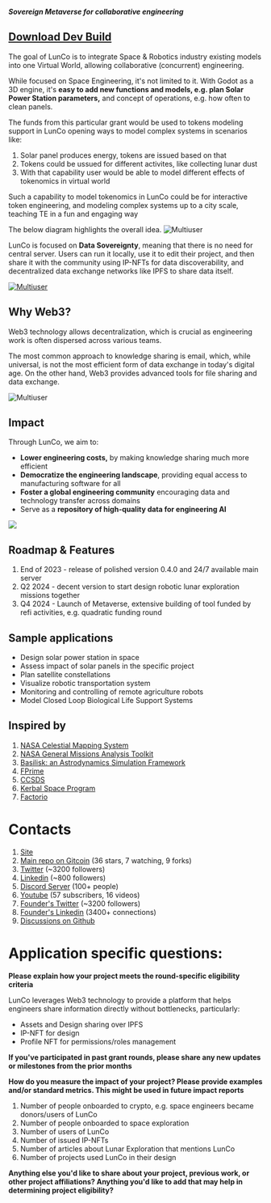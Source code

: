_**Sovereign Metaverse for collaborative engineering**_

## [Download Dev Build](https://github.com/LunCoSim/lunco-sim/releases/tag/v0.4.0-dev1)

The goal of LunCo is to integrate Space & Robotics industry existing models into one Virtual World, allowing collaborative (concurrent) engineering.

While focused on Space Engineering, it's not limited to it. With Godot as a 3D engine, it's **easy to add new functions and models, e.g. plan Solar Power Station parameters,** and concept of operations, e.g. how often to clean panels.


The funds from this particular grant would be used to tokens modeling support in LunCo opening ways to model complex systems in scenarios like:
1. Solar panel produces energy, tokens are issued based on that
2. Tokens could be ussued for different activites, like collecting lunar dust
3. With that capability user would be able to model different effects of tokenomics in virtual world

Such a capability to model tokenomics in LunCo could be for interactive token engineering, and modeling complex systems up to a city scale, teaching TE in a fun and engaging way


The below diagram highlights the overall idea.
![Multiuser](https://bafybeic5mnsajdsyrszy7ddnoy5uvxhz76usukcnatp5g5exqapqagzcc4.ipfs.w3s.link/Combining%20simulations.png)

LunCo is focused on **Data Sovereignty**, meaning that there is no need for central server. Users can run it locally, use it to edit their project, and then share it with the community using IP-NFTs for data discoverability, and decentralized data exchange networks like IPFS to share data itself.

[![Multiuser](https://bafybeibdidgnutcuhqodxkvnh3qpecugyu6a7p6rvk7w36jwe5m4mtotty.ipfs.w3s.link/Federated.png)](https://twitter.com/LunCoSim/status/1679031437780201472)

## Why Web3?

Web3 technology allows decentralization, which is crucial as engineering work is often dispersed across various teams. 

The most common approach to knowledge sharing is email, which, while universal, is not the most efficient form of data exchange in today's digital age. On the other hand, Web3 provides advanced tools for file sharing and data exchange.

![Multiuser](https://bafybeifuursjotnrriuy7sh2r7gf4k7mc4ob47nkmjnqj5h3m336a7moum.ipfs.w3s.link/Screenshot_20231105_151305.jpg)


## Impact

Through LunCo, we aim to:

- **Lower engineering costs,** by making knowledge sharing much more efficient
- **Democratize the engineering landscape**, providing equal access to manufacturing software for all
- **Foster a global engineering community** encouraging data and technology transfer across domains
- Serve as a **repository of high-quality data for engineering AI**

![](https://bafybeieyvd2guylnjom7lnyqcudcawsjnc2k5srr7a3j53jtswo6syww2m.ipfs.w3s.link/Screenshot_20231105_152202.jpg)
## Roadmap & Features

1. End of 2023 - release of polished version 0.4.0 and 24/7 available main server
2. Q2 2024 - decent version to start design robotic lunar exploration missions together
3. Q4 2024 - Launch of Metaverse, extensive building of tool funded by refi activities, e.g. quadratic funding round

## Sample applications

- Design solar power station in space 
- Assess impact of solar panels in the specific project
- Plan satellite constellations 
- Visualize robotic transportation system
- Monitoring and controlling of remote agriculture robots
- Model Closed Loop Biological Life Support Systems

## Inspired by

1. [NASA Celestial Mapping System](https://celestialmappingsystem.arc.nasa.gov)
2. [NASA General Missions Analysis Toolkit](https://software.nasa.gov/software/GSC-17177-1)
3. [Basilisk: an Astrodynamics Simulation Framework](https://hanspeterschaub.info/basilisk/)
4. [FPrime](https://github.com/nasa/fprime)
5. [CCSDS](https://public.ccsds.org/default.aspx) 
6. [Kerbal Space Program](https://www.kerbalspaceprogram.com)
7. [Factorio](https://www.factorio.com)

# Contacts

1. [Site](https://lunco.space)
2. [Main repo on Gitcoin](https://github.com/LunCoSim/lunco-sim) (36 stars, 7 watching, 9 forks)
3. [Twitter](https://twitter.com/LunCoSim) (~3200 followers)
4. [Linkedin](https://www.linkedin.com/company/luncosim/) (~800 followers)
5. [Discord Server](https://discord.gg/uTEFrW32) (100+ people)
7. [Youtube](https://www.youtube.com/@LunCoSim) (57 subscribers, 16 videos)
8. [Founder's Twitter](https://twitter.com/_Difint_) (~3200 followers)
9. [Founder's Linkedin](https://www.linkedin.com/in/rod-mamin-2a48a12b/) (3400+ connections)
10. [Discussions on Github](https://github.com/orgs/LunCoSim/discussions)


# Application specific questions:

**Please explain how your project meets the round-specific eligibility criteria**

LunCo leverages Web3 technology to provide a platform that helps engineers share information directly without bottlenecks, particularly:

- Assets and Design sharing over IPFS
- IP-NFT for design
- Profile NFT for permissions/roles management


**If you've participated in past grant rounds, please share any new updates or milestones from the prior months**



**How do you measure the impact of your project? Please provide examples and/or standard metrics. This might be used in future impact reports**

1. Number of people onboarded to crypto, e.g. space engineers became donors/users of LunCo
2. Number of people onboarded to space exploration
3. Number of users of LunCo
4. Number of issued IP-NFTs
5. Number of articles about Lunar Exploration that mentions LunCo
6. Number of projects used LunCo in their design

**Anything else you'd like to share about your project, previous work, or other project affiliations? Anything you'd like to add that may help in determining project eligibility?**


